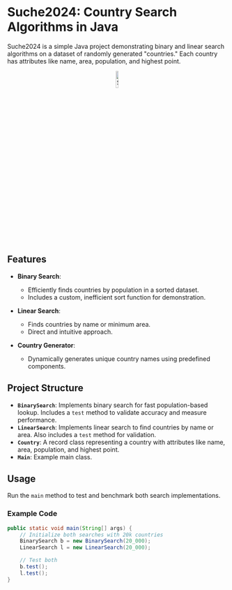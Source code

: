 # Suche2024: Country Search Algorithms in Java

Suche2024 is a simple Java project demonstrating binary and linear search algorithms on a dataset of randomly generated "countries." Each country has attributes like name, area, population, and highest point.

<div align="center">
  <img src="https://c.tenor.com/EYUlar2QIe4AAAAd/tenor.gif" alt="Search Speed GIF" width="10%">
</div>

## Features

- **Binary Search**:
  - Efficiently finds countries by population in a sorted dataset.
  - Includes a custom, inefficient sort function for demonstration.
  
- **Linear Search**:
  - Finds countries by name or minimum area.
  - Direct and intuitive approach.

- **Country Generator**:
  - Dynamically generates unique country names using predefined components.

## Project Structure

- **`BinarySearch`**: Implements binary search for fast population-based lookup. Includes a `test` method to validate accuracy and measure performance.
- **`LinearSearch`**: Implements linear search to find countries by name or area. Also includes a `test` method for validation.
- **`Country`**: A record class representing a country with attributes like name, area, population, and highest point.
- **`Main`**: Example main class.

## Usage

Run the `main` method to test and benchmark both search implementations.

### Example Code

```java
public static void main(String[] args) {
    // Initialize both searches with 20k countries
    BinarySearch b = new BinarySearch(20_000);
    LinearSearch l = new LinearSearch(20_000);

    // Test both
    b.test();
    l.test();
}
```
